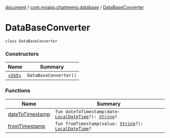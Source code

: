 [document](../../index.md) / [com.myapp.chatmemo.database](../index.md) / [DataBaseConverter](./index.md)

# DataBaseConverter

`class DataBaseConverter`

### Constructors

| Name | Summary |
|---|---|
| [&lt;init&gt;](-init-.md) | `DataBaseConverter()` |

### Functions

| Name | Summary |
|---|---|
| [dateToTimestamp](date-to-timestamp.md) | `fun dateToTimestamp(date: `[`LocalDateTime`](https://developer.android.com/reference/java/time/LocalDateTime.html)`?): `[`String`](https://kotlinlang.org/api/latest/jvm/stdlib/kotlin/-string/index.html)`?` |
| [fromTimestamp](from-timestamp.md) | `fun fromTimestamp(value: `[`String`](https://kotlinlang.org/api/latest/jvm/stdlib/kotlin/-string/index.html)`?): `[`LocalDateTime`](https://developer.android.com/reference/java/time/LocalDateTime.html)`?` |
